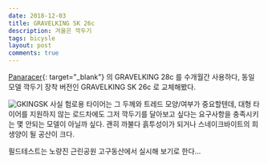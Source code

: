 ```yaml
---
date: 2018-12-03
title: GRAVELKING SK 26c
description: 겨울은 깍두기
tags: bicysle
layout: post
comments: true
---
```

[Panaracer](https://www.panaracer.com){: target="_blank"} 의 GRAVELKING 28c 를 수개월간 사용하다, 동일 모델 깍두기 장착 버전인 GRAVELKING SK 26c 로 교체해봤다.

![GKINGSK](https://lh3.googleusercontent.com/o4vEB8vmTy0ZeBJeU0YJWkEnxhcy445Pih-IgSoOsZCxisQE98x1-NaWCDqZ4mij7wgeqqqYus3FXjBSlz2q5c9q1Abe4hRs6atGR8G8xYYmy1MZebvMrGuFDJjDQjCcaOWeZ_UuAg=w2400)
사실 험로용 타이어는 그 두께와 트레드 모양/여부가 중요할텐데, 대형 타이어를 지원하지 않는 로드차에도 그저 깍두기를 달아보고 싶다는 요구사항을 충족시키는 몇 안되는 모델이 아닐까 싶다.
괜히 까불다 흙투성이가 되거나 스네이크바이트의 희생양이 될 공산이 크다.

필드테스트는 노량진 근린공원 고구동산에서 실시해 보기로 한다...  
